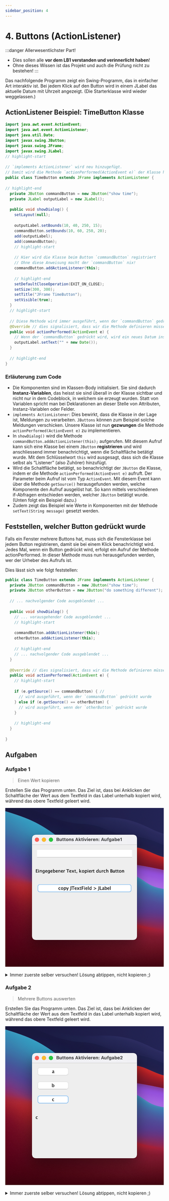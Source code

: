 ```yaml
---
sidebar_position: 4
---
```


# 4. Buttons (ActionListener)

:::danger Allerwesentlichster Part!
- Dies sollen alle **vor dem LB1 verstanden und verinnerlicht haben**! 
- Ohne dieses Wissen ist das Projekt und auch die Prüfung nicht zu bestehen!
:::

Das nachfolgende Programm zeigt ein Swing-Programm, das in einfacher Art interaktiv ist. Bei jedem Klick auf den Button wird in einem JLabel das aktuelle Datum mit Uhrzeit angezeigt. (Die Starterklasse wird wieder weggelassen.)

## ActionListener Beispiel: TimeButton Klasse

```java
import java.awt.event.ActionEvent;
import java.awt.event.ActionListener;
import java.util.Date;
import javax.swing.JButton;
import javax.swing.JFrame;
import javax.swing.JLabel;
// highlight-start

// `implements ActionListener` wird neu hinzugefügt.
// Damit wird die Methode `actionPerformed(ActionEvent e)` der Klasse hinzugefügt.
public class TimeButton extends JFrame implements ActionListener {

// highlight-end
  private JButton commandButton = new JButton("show time");
  private JLabel outputLabel = new JLabel();

  public void showDialog() {
    setLayout(null);

    outputLabel.setBounds(10, 40, 250, 15);
    commandButton.setBounds(10, 60, 250, 20);
    add(outputLabel);
    add(commandButton);
    // highlight-start

    // Hier wird die Klasse beim Button `commandButton` registriert
    // Ohne diese Anweisung macht der `commandButton` nix!
    commandButton.addActionListener(this); 

    // highlight-end
    setDefaultCloseOperation(EXIT_ON_CLOSE);
    setSize(300, 300);
    setTitle("JFrame TimeButton");
    setVisible(true);
  }
  // highlight-start

  // Diese Methode wird immer ausgeführt, wenn der `commandButton` gedrückt wird
  @Override // dies signalisiert, dass wir die Methode definieren müssen!
  public void actionPerformed(ActionEvent e) {
    // Wenn der `commandButton` gedrückt wird, wird ein neues Datum ins `outputLabel` geschrieben
    outputLabel.setText("" + new Date()); 
  }

  // highlight-end
}
```

### Erläuterung zum Code

- Die Komponenten sind im Klassen-Body initialisiert. Sie sind dadurch **Instanz-Variablen**, das heisst sie sind überall in der Klasse sichtbar und nicht nur in dem Codeblock, in welchem sie erzeugt wurden. Statt von Variablen spricht man bei Deklarationen an dieser Stelle von Attributen, Instanz-Variablen oder Felder.
- `implements ActionListener`: Dies bewirkt, dass die Klasse in der Lage ist, Meldungen zu verarbeiten. `JButtons` können zum Beispiel solche Meldungen verschicken. Unsere Klasse ist nun **gezwungen** die Methode `actionPerformed(ActionEvent e)` zu implementieren.
- In `showDialog()` wird die Methode `commandButton.addActionListener(this);` aufgerufen. Mit diesem Aufruf kann sich eine Klasse bei einem `JButton` **registrieren** und wird anschliessend immer benachrichtigt, wenn die Schaltfläche betätigt wurde. Mit dem Schlüsselwort `this` wird ausgesagt, dass sich die Klasse selbst als “Listener” (also Zuhörer) hinzufügt.
- Wird die Schaltfläche betätigt, so benachrichtigt der `JButton` die Klasse, indem er die Methode `actionPerformed(ActionEvent e)` aufruft. Der Parameter beim Aufruf ist vom Typ `ActionEvent`. Mit diesem Event kann über die Methode `getSource()` herausgefunden werden, welche Komponente den Aufruf ausgelöst hat. So kann mittels verschiedenen if-Abfragen entschieden werden, welcher `JButton` betätigt wurde. (Unten folgt ein Beispiel dazu.)
- Zudem zeigt das Beispiel wie Werte in Komponenten mit der Methode `setText(String message)` gesetzt werden.

## Feststellen, welcher Button gedrückt wurde

Falls ein Fenster mehrere Buttons hat, muss sich die Fensterklasse bei jedem Button registrieren, damit sie bei einem Klick benachrichtigt wird. Jedes Mal, wenn ein Button gedrückt wird, erfolgt ein Aufruf der Methode actionPerformed. In dieser Methode muss nun herausgefunden werden, wer
der Urheber des Aufrufs ist. 

Dies lässt sich wie folgt feststellen:

```java title="Mehrere Buttons unterscheiden mit e.getSource()"
public class TimeButton extends JFrame implements ActionListener {
  private JButton commandButton = new JButton("show time");
  private JButton otherButton = new JButton("do something different");

  // ... nachvolgender Code ausgeblendet ...

  public void showDialog() {
    // ... vorausgehender Code ausgeblendet ...
    // highlight-start

    commandButton.addActionListener(this);
    otherButton.addActionListener(this);

    // highlight-end
    // ... nachvolgender Code ausgeblendet ...
  }

  @Override // dies signalisiert, dass wir die Methode definieren müssen!
  public void actionPerformed(ActionEvent e) {
    // highlight-start

    if (e.getSource() == commandButton) { // 
      // wird ausgeführt, wenn der `commandButton` gedrückt wurde
    } else if (e.getSource() == otherButton) {
      // wird ausgeführt, wenn der `otherButton` gedrückt wurde
    }

    // highlight-end
  }

}
```

## Aufgaben

### Aufgabe 1

> Einen Wert kopieren

Erstellen Sie das Programm unten. Das Ziel ist, dass bei Anklicken der Schaltfläche der Wert aus dem Textfeld in das Label unterhalb kopiert wird, während das obere Textfeld geleert wird.

![](../img/Buttons-Aktivieren-Aufgabe1.png)

<details>
<summary>Immer zuerste selber versuchen! Lösung abtippen, nicht kopieren ;)</summary>

```java
import java.awt.event.ActionEvent;
import java.awt.event.ActionListener;
import javax.swing.JButton;
import javax.swing.JFrame;
import javax.swing.JLabel;
import javax.swing.JTextField;

public class Aufgabe1 extends JFrame implements ActionListener {
  private JTextField textfield = new JTextField();
  private JLabel label = new JLabel("");
  private JButton button = new JButton("copy JTextField > JLabel");

  public void showDialog() {
    setLayout(null);

    textfield.setBounds(10, 10, 280, 30);
    add(textfield);
    label.setBounds(10, 60, 280, 30);
    add(label);
    button.setBounds(10, 110, 280, 30);
    add(button);
    button.addActionListener(this);

    setDefaultCloseOperation(EXIT_ON_CLOSE);
    setSize(300, 300);
    setTitle("Buttons Aktivieren: Aufgabe1");
    setVisible(true);
  }

  @Override
  public void actionPerformed(ActionEvent e) {
    String text = textfield.getText(); // Auslesen vom Textfeld
    label.setText(text); // Kopieren vom Textfeld
    textfield.setText(""); // leeren des Textfeldes
  }
}
```

</details>


### Aufgabe 2

> Mehrere Buttons auswerten

Erstellen Sie das Programm unten. Das Ziel ist, dass bei Anklicken der Schaltfläche der Wert aus dem Textfeld in das Label unterhalb kopiert wird, während das obere Textfeld geleert wird.

![](../img/Buttons-Aktivieren-Aufgabe2.png)

<details>
<summary>Immer zuerste selber versuchen! Lösung abtippen, nicht kopieren ;)</summary>

```java
import java.awt.event.ActionEvent;
import java.awt.event.ActionListener;
import javax.swing.JButton;
import javax.swing.JFrame;
import javax.swing.JLabel;
import javax.swing.JTextField;

public class Aufgabe2 extends JFrame implements ActionListener {
  private JLabel label = new JLabel("");
  private JButton buttonA = new JButton("a");
  private JButton buttonB = new JButton("b");
  private JButton buttonC = new JButton("c");

  public void showDialog() {
    setLayout(null);

    buttonA.setBounds(10, 10, 100, 30);
    add(buttonA);
    buttonA.addActionListener(this);
    buttonB.setBounds(10, 50, 100, 30);
    add(buttonB);
    buttonB.addActionListener(this);
    buttonC.setBounds(10, 90, 100, 30);
    add(buttonC);
    buttonC.addActionListener(this);
    label.setBounds(10, 140, 100, 30);
    add(label);

    setDefaultCloseOperation(EXIT_ON_CLOSE);
    setSize(300, 300);
    setTitle("Buttons Aktivieren: Aufgabe2");
    setVisible(true);
  }

  @Override
  public void actionPerformed(ActionEvent e) {
    // highlight-start

    // Hier werden nun die einzelnen Buttons identifiziert!
    if (e.getSource() == buttonA) {
      label.setText(buttonA.getText());
    } else if(e.getSource() == buttonB) {
      label.setText(buttonB.getText());
    } else if(e.getSource() == buttonC) {
      label.setText(buttonC.getText());
    }

    // highlight-end
  }
}
```

</details>
